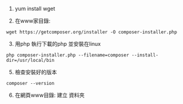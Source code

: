 
1.  yum install wget

2. 在www家目錄: 
```
wget https://getcomposer.org/installer -O composer-installer.php
```

3. 用php 執行下載的php 並安裝在linux
```
php composer-installer.php --filename=composer --install-dir=/usr/local/bin
```

5. 檢查安裝好的版本
```
composer --version
```

6. 在網頁www目錄: 建立 資料夾
```

```
